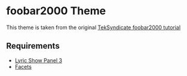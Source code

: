 # foobar2000 Theme
This theme is taken from the original [TekSyndicate foobar2000 tutorial](https://www.youtube.com/watch?v=5um6NEMZGZo)

## Requirements
- [Lyric Show Panel 3](https://www.foobar2000.org/components/view/foo_uie_lyrics3)
- [Facets](https://www.foobar2000.org/components/view/foo_facets)